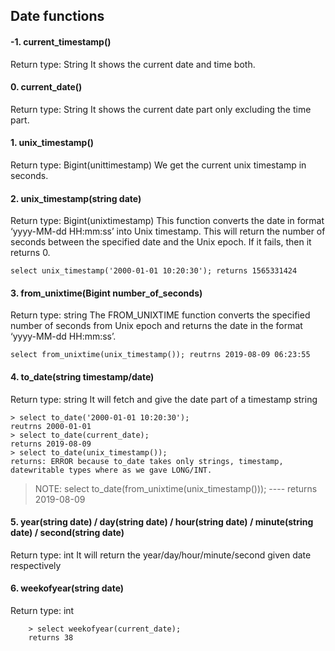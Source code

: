 ## Date functions

#### -1. current_timestamp()
Return type: String
It shows the current date and time both.

#### 0. current_date()
Return type: String
It shows the current date part only excluding the time part.

#### 1. unix_timestamp()
Return type: Bigint(unittimestamp)
We get the current unix timestamp in seconds.

#### 2. unix_timestamp(string date)
Return type: Bigint(unixtimestamp)
This function converts the date in format ‘yyyy-MM-dd HH:mm:ss’ into Unix timestamp. This will return the number of seconds between the specified date and the Unix epoch. If it fails, then it returns 0.

    select unix_timestamp('2000-01-01 10:20:30'); returns 1565331424

#### 3. from_unixtime(Bigint number_of_seconds)
Return type: string
The FROM_UNIXTIME function converts the specified number of seconds from Unix epoch and returns the date in the format ‘yyyy-MM-dd HH:mm:ss’.

    select from_unixtime(unix_timestamp()); reutrns 2019-08-09 06:23:55

#### 4. to_date(string timestamp/date)
Return type: string
It will fetch and give the date part of a timestamp string

    > select to_date('2000-01-01 10:20:30'); 
    reutrns 2000-01-01
    > select to_date(current_date);
    returns 2019-08-09
    > select to_date(unix_timestamp());
    returns: ERROR because to_date takes only strings, timestamp, datewritable types where as we gave LONG/INT.
    
> NOTE: select to_date(from_unixtime(unix_timestamp())); ---- returns 2019-08-09
    
#### 5. year(string date) / day(string date) / hour(string date) / minute(string date) / second(string date)
Return type: int
It will return the year/day/hour/minute/second given date respectively

#### 6. weekofyear(string date)
Return type: int

        > select weekofyear(current_date);
        returns 38
